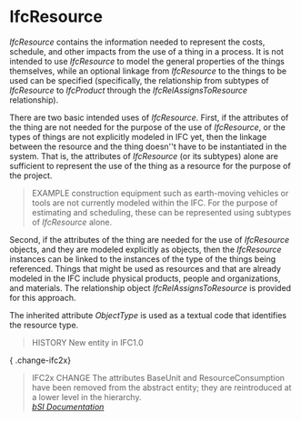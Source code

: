 IfcResource
===========
_IfcResource_ contains the information needed to represent the costs,
schedule, and other impacts from the use of a thing in a process. It is not
intended to use _IfcResource_ to model the general properties of the things
themselves, while an optional linkage from _IfcResource_ to the things to be
used can be specified (specifically, the relationship from subtypes of
_IfcResource_ to _IfcProduct_ through the _IfcRelAssignsToResource_
relationship).  
  
There are two basic intended uses of _IfcResource_. First, if the attributes
of the thing are not needed for the purpose of the use of _IfcResource_, or
the types of things are not explicitly modeled in IFC yet, then the linkage
between the resource and the thing doesn''t have to be instantiated in the
system. That is, the attributes of _IfcResource_ (or its subtypes) alone are
sufficient to represent the use of the thing as a resource for the purpose of
the project.  
  
> EXAMPLE  construction equipment such as earth-moving vehicles or tools are
> not currently modeled within the IFC. For the purpose of estimating and
> scheduling, these can be represented using subtypes of _IfcResource_ alone.  
  
Second, if the attributes of the thing are needed for the use of _IfcResource_
objects, and they are modeled explicitly as objects, then the _IfcResource_
instances can be linked to the instances of the type of the things being
referenced. Things that might be used as resources and that are already
modeled in the IFC include physical products, people and organizations, and
materials. The relationship object _IfcRelAssignsToResource_ is provided for
this approach.  
  
The inherited attribute _ObjectType_ is used as a textual code that identifies
the resource type.  
  
> HISTORY  New entity in IFC1.0  
  
{ .change-ifc2x}  
> IFC2x CHANGE  The attributes BaseUnit and ResourceConsumption have been
> removed from the abstract entity; they are reintroduced at a lower level in
> the hierarchy.  
[ _bSI
Documentation_](https://standards.buildingsmart.org/IFC/DEV/IFC4_2/FINAL/HTML/schema/ifckernel/lexical/ifcresource.htm)


